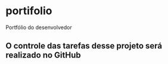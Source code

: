 # portifolio
Portfólio do desenvolvedor

## O controle das tarefas desse projeto será realizado no GitHub
